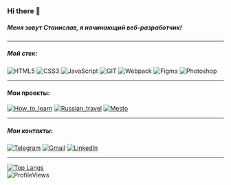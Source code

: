 ### Hi there 👋
##### Меня зовут Станислав, я начинающий веб-разработчик!

---
##### Мой стек:
![HTML5](https://img.shields.io/badge/-HTML5-141130?style=for-the-badge&logo=HTML5&logoColor=FF0000)
![CSS3](https://img.shields.io/badge/-CSS3-141130?style=for-the-badge&logo=CSS3&logoColor=009900)
![JavaScript](https://img.shields.io/badge/-JavaScript-141130?style=for-the-badge&logo=JavaScript&logoColor=yellow)
![GIT](https://img.shields.io/badge/-Git-141130?style=for-the-badge&logo=GIT&logoColor=FFFFFF)
![Webpack](https://img.shields.io/badge/-Webpack-141130?style=for-the-badge&logo=Webpack&)
![Figma](https://img.shields.io/badge/-Figma-141130?style=for-the-badge&logo=Figma)
![Photoshop](https://img.shields.io/badge/-Photoshop-141130?style=for-the-badge&logo=AdobePhotoshop)

---
#### Мои проекты:

[![How_to_learn](https://img.shields.io/badge/-How_to_learn-141130?style=for-the-badge)](https://how-to-learn-yd.vercel.app/)
[![Russian_travel](https://img.shields.io/badge/-Russian_travel-141130?style=for-the-badge)](https://russian-travel-yd.vercel.app/)
[![Mesto](https://img.shields.io/badge/-Mesto-141130?style=for-the-badge)](https://mesto-yd.vercel.app/)

---
##### Мои контакты:
[![Telegram](https://img.shields.io/badge/-Telegram-141130?style=for-the-badge&logo=Telegram)](https://t.me/stanislav1324)
[![Gmail](https://img.shields.io/badge/-Yurovdigital@gmail.com-141130?style=for-the-badge&logo=Gmail)](mailto:yurovdigital@gmail.com)
[![LinkedIn](https://img.shields.io/badge/-LinkedIn-141130?style=for-the-badge&logo=LinkedIn)](www.linkedin.com/in/yurovdigital)

---
[![Top Langs](https://github-readme-stats.vercel.app/api/top-langs/?username=yurovdigital&layout=compact)](https://github.com/anuraghazra/github-readme-stats)
<br>
![ProfileViews](https://komarev.com/ghpvc/?username=yurovdigital&style=flat-square&color=141130)


<!--
**yurovdigital/yurovdigital** is a ✨ _special_ ✨ repository because its `README.md` (this file) appears on your GitHub profile.

Here are some ideas to get you started:

- 🔭 I’m currently working on ...
- 🌱 I’m currently learning ...
- 👯 I’m looking to collaborate on ...
- 🤔 I’m looking for help with ...
- 💬 Ask me about ...
- 📫 How to reach me: ...
- 😄 Pronouns: ...
- ⚡ Fun fact: ...
-->

